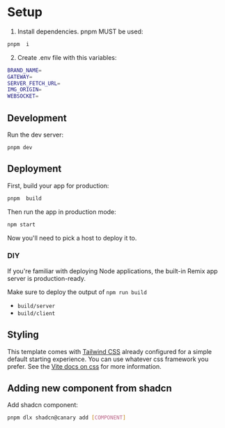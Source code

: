 # Setup
1. Install dependencies. pnpm MUST be used:
```sh
pnpm  i
```

2. Create .env file with this variables:
```sh
BRAND_NAME=
GATEWAY=
SERVER_FETCH_URL=
IMG_ORIGIN=
WEBSOCKET=
```

## Development

Run the dev server:

```shellscript
pnpm dev
```

## Deployment

First, build your app for production:

```sh
pnpm  build
```

Then run the app in production mode:

```sh
npm start
```

Now you'll need to pick a host to deploy it to.

### DIY

If you're familiar with deploying Node applications, the built-in Remix app server is production-ready.

Make sure to deploy the output of `npm run build`

- `build/server`
- `build/client`

## Styling

This template comes with [Tailwind CSS](https://tailwindcss.com/) already configured for a simple default starting experience. You can use whatever css framework you prefer. See the [Vite docs on css](https://vitejs.dev/guide/features.html#css) for more information.

## Adding new component from shadcn
Add shadcn component:
```sh
pnpm dlx shadcn@canary add [COMPONENT]
```
